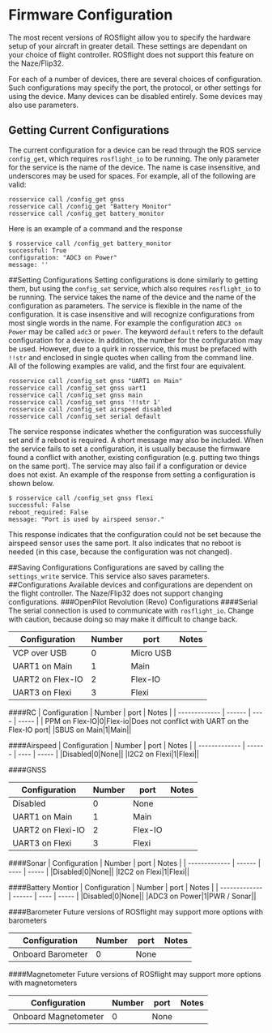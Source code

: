 # Firmware Configuration

The most recent versions of ROSflight allow you to specify the hardware setup of your aircraft in greater detail. These settings are dependant on your choice of flight controller. ROSflight does not support this feature on the Naze/Flip32.

For each of a number of devices, there are several choices of configuration. Such configurations may specify the port, the protocol, or other settings for using the device. Many devices can be disabled entirely. Some devices may also use parameters.

## Getting Current Configurations
The current configuration for a device can be read through the ROS service `config_get`, which requires `rosflight_io` to be running. The only parameter for the service is the name of the device. The name is case insensitive, and underscores may be used for spaces. For example, all of the following are valid:
```
rosservice call /config_get gnss
rosservice call /config_get "Battery Monitor"
rosservice call /config_get battery_monitor
```
Here is an example of a command and the response
```
$ rosservice call /config_get battery_monitor
successful: True
configuration: "ADC3 on Power"
message: ''
```

##Setting Configurations
Setting configurations is done similarly to getting them, but using the `config_set` service, which also requires `rosflight_io` to be running. The service takes the name of the device and the name of the configuration as parameters. The service is flexible in the name of the configuration. It is case insensitive and will recognize configurations from most single words in the name. For example the configuration `ADC3 on Power` may be called `adc3` or `power`. The keyword `default` refers to the default configuration for a device. In addition, the number for the configuration may be used. However, due to a quirk in rosservice, this must be prefaced with `!!str` and enclosed in single quotes when calling from the command line. All of the following examples are valid, and the first four are equivalent.

```
rosservice call /config_set gnss "UART1 on Main"
rosservice call /config_set gnss uart1
rosservice call /config_set gnss main
rosservice call /config_set gnss '!!str 1'
rosservice call /config_set airspeed disabled
rosservice call /config_set serial default
```

The service response indicates whether the configuration was successfully set and if a reboot is required. A short message may also be included. When the service fails to set a configuration, it is usually because the firmware found a conflict with another, existing configuration (e.g. putting two things on the same port). The service may also fail if a configuration or device does not exist. An example of the response from setting a configuration is shown below.

```
$ rosservice call /config_set gnss flexi
successful: False
reboot_required: False
message: "Port is used by airspeed sensor."
```
This response indicates that the configuration could not be set because the airspeed sensor uses the same port. It also indicates that no reboot is needed (in this case, because the configuration was not changed).

##Saving Configurations
Configurations are saved by calling the `settings_write` service. This service also saves parameters.
##Configurations
Available devices and configurations are dependent on the flight controller. The Naze/Flip32 does not support changing configurations.
###OpenPilot Revolution (Revo) Configurations
####Serial
The serial connection is used to communicate with `rosflight_io`. Change with caution, because doing so may make it difficult to change back.

| Configuration | Number | port | Notes |
| ------------- | ------ | ---- | ----- |
| VCP over USB  | 0 |Micro USB|
| UART1 on Main|1| Main|
| UART2 on Flex-IO|2| Flex-IO|
| UART3 on Flexi|3| Flexi|

####RC
| Configuration | Number | port | Notes |
| ------------- | ------ | ---- | ----- |
| PPM on Flex-IO|0|Flex-io|Does not conflict with UART on the Flex-IO port|
|SBUS on Main|1|Main||

####Airspeed
| Configuration | Number | port | Notes |
| ------------- | ------ | ---- | ----- |
|Disabled|0|None||
|I2C2 on Flexi|1|Flexi||

####GNSS

| Configuration | Number | port | Notes |
| ------------- | ------ | ---- | ----- |
|Disabled|0|None||
|UART1 on Main|1|Main||
|UART2 on Flexi-IO|2|Flex-IO||
|UART3 on Flexi|3|Flexi||

####Sonar
| Configuration | Number | port | Notes |
| ------------- | ------ | ---- | ----- |
|Disabled|0|None||
|I2C2 on Flexi|1|Flexi||

####Battery Montior
| Configuration | Number | port | Notes |
| ------------- | ------ | ---- | ----- |
|Disabled|0|None||
|ADC3 on Power|1|PWR / Sonar||

####Barometer
Future versions of ROSflight may support more options with barometers

| Configuration | Number | port | Notes |
| ------------- | ------ | ---- | ----- |
|Onboard Barometer|0|None||

####Magnetometer
Future versions of ROSflight may support more options with magnetometers

| Configuration | Number | port | Notes |
| ------------- | ------ | ---- | ----- |
|Onboard Magnetometer|0|None||
